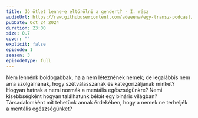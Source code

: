 ```yaml
---
title: Jó ötlet lenne-e eltörölni a gendert? - I. rész
audioUrl: https://raw.githubusercontent.com/adeeena/egy-transz-podcast/main/public/audio/etpc_S3E01.mp3
pubDate: Oct 24 2024
duration: 23:00
size: 0.7
cover: ""
explicit: false
episode: 1
season: 3
episodeType: full
---
```


Nem lennénk boldogabbak, ha a nem léteznének nemek; de legalábbis nem arra szolgálnának, hogy szétválasszanak és kategorizáljanak minket? Hogyan hatnak a nemi normák a mentális egészségünkre? Nemi kisebbségként hogyan találhatunk békét egy bináris világban? Társadalomként mit tehetünk annak érdekében, hogy a nemek ne terheljék a mentális egészségünket?
